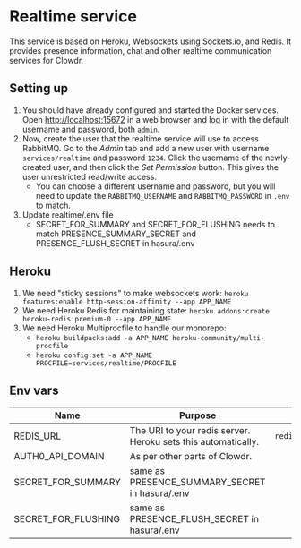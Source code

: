 # Realtime service

This service is based on Heroku, Websockets using Sockets.io, and Redis. It provides presence information, chat and other realtime communication services for Clowdr.

## Setting up

1. You should have already configured and started the Docker services. Open [http://localhost:15672](http://localhost:15672) in a web browser and log in with the default username and password, both `admin`.
1. Now, create the user that the realtime service will use to access RabbitMQ. Go to the _Admin_ tab and add a new user with username `services/realtime` and password `1234`. Click the username of the newly-created user, and then click the _Set Permission_ button. This gives the user unrestricted read/write access.
   - You can choose a different username and password, but you will need to update the `RABBITMQ_USERNAME` and `RABBITMQ_PASSWORD` in `.env` to match.
1. Update realtime/.env file
   - SECRET_FOR_SUMMARY and SECRET_FOR_FLUSHING needs to match PRESENCE_SUMMARY_SECRET and PRESENCE_FLUSH_SECRET in hasura/.env

## Heroku

1. We need "sticky sessions" to make websockets work: `heroku features:enable http-session-affinity --app APP_NAME`
1. We need Heroku Redis for maintaining state: `heroku addons:create heroku-redis:premium-0 --app APP_NAME`
1. We need Heroku Multiprocfile to handle our monorepo:
   - `heroku buildpacks:add -a APP_NAME heroku-community/multi-procfile`
   - `heroku config:set -a APP_NAME PROCFILE=services/realtime/PROCFILE`

## Env vars

| Name                | Purpose                                                       | Example                  |
| ------------------- | ------------------------------------------------------------- | ------------------------ |
| REDIS_URL           | The URI to your redis server. Heroku sets this automatically. | `redis://localhost:6379` |
| AUTH0_API_DOMAIN    | As per other parts of Clowdr.                                 |                          |
| SECRET_FOR_SUMMARY  | same as PRESENCE_SUMMARY_SECRET in hasura/.env                |                          |
| SECRET_FOR_FLUSHING | same as PRESENCE_FLUSH_SECRET in hasura/.env                  |                          |